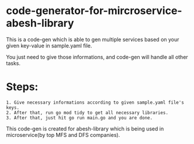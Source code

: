 # code-generator-for-mircroservice-abesh-library


This is a code-gen which is able to gen multiple services based on your given key-value in sample.yaml file.

You just need to give those informations, and code-gen will handle all other tasks.

# Steps:
    1. Give necessary informations according to given sample.yaml file's keys.
    2. After that, run go mod tidy to get all necessary libraries.
    3. After that, just hit go run main.go and you are done.


This code-gen is created for abesh-library which is being used in microservice(by top MFS and DFS companies).
